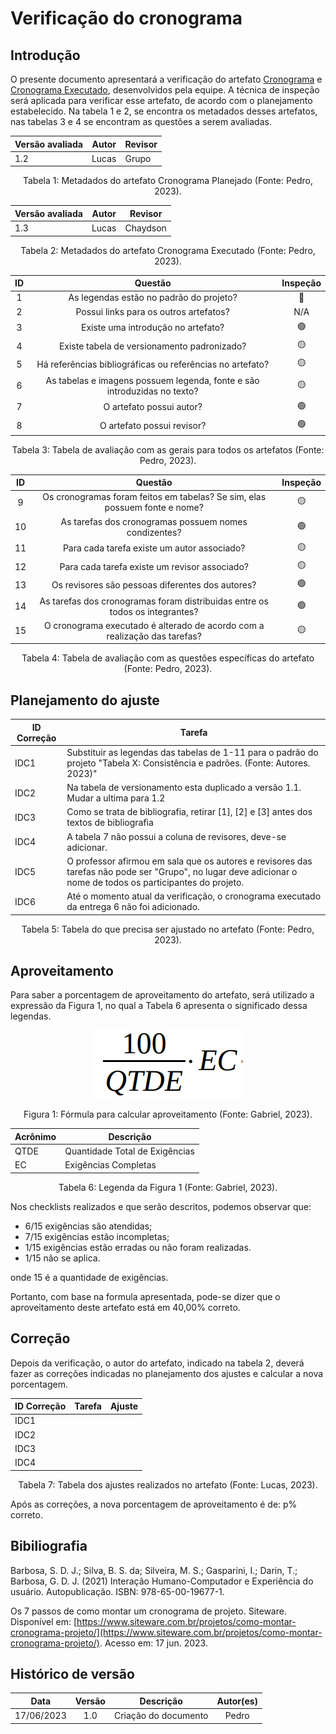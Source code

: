 # Verificação do cronograma

## Introdução

O presente documento apresentará a verificação do artefato [Cronograma](../../planejamento/cronogramaPlanejado.md) e [Cronograma Executado](../../planejamento/cronogramaRealizado.md), desenvolvidos pela equipe. A técnica de inspeção será aplicada para verificar esse artefato, de acordo com o planejamento estabelecido. Na tabela 1 e 2, se encontra os metadados desses artefatos, nas tabelas 3 e 4 se encontram as questões a serem avaliadas.

<center>

| Versão avaliada | Autor | Revisor |
| ---------------- | ----- | ------- |
| 1.2              | Lucas | Grupo   |

</center>

<div style="text-align: center">
<p> Tabela 1: Metadados do artefato Cronograma Planejado (Fonte: Pedro, 2023). </p>
</div>

<center>

| Versão avaliada | Autor | Revisor  |
| ---------------- | ----- | -------- |
| 1.3              | Lucas | Chaydson |

</center>

<div style="text-align: center">
<p> Tabela 2: Metadados do artefato Cronograma Executado (Fonte: Pedro, 2023). </p>
</div>

| ID |                                 Questão                                 | Inspeção |
| :-: | :-----------------------------------------------------------------------: | :--------: |
| 1 |                 As legendas estão no padrão do projeto?                 |     🔴     |
| 2 |                  Possui links para os outros artefatos?                  |    N/A    |
| 3 |                   Existe uma introdução no artefato?                   |     🟢     |
| 4 |                Existe tabela de versionamento padronizado?                |     🟡     |
| 5 |      Há referências bibliográficas ou referências no artefato?      |     🟡     |
| 6 | As tabelas e imagens possuem legenda, fonte e são introduzidas no texto? |     🟡     |
| 7 |                         O artefato possui autor?                         |     🟢     |
| 8 |                        O artefato possui revisor?                        |     🟢     |

<div style="text-align: center">
<p> Tabela 3: Tabela de avaliação com as gerais para todos os artefatos (Fonte: Pedro, 2023). </p>
</div>

| ID |                                   Questão                                   | Inspeção |
| :-: | :--------------------------------------------------------------------------: | :--------: |
| 9 | Os cronogramas foram feitos em tabelas? Se sim, elas possuem fonte e nome? |     🟡     |
| 10 |            As tarefas dos cronogramas possuem nomes condizentes?            |     🟢     |
| 11 |                 Para cada tarefa existe um autor associado?                 |     🟡     |
| 12 |                Para cada tarefa existe um revisor associado?                |     🟡     |
| 13 |              Os revisores são pessoas diferentes dos autores?              |     🟢     |
| 14 | As tarefas dos cronogramas foram distribuidas entre os todos os integrantes? |     🟢     |
| 15 | O cronograma executado é alterado de acordo com a realização das tarefas? |     🟡     |

<div style="text-align: center">
<p> Tabela 4: Tabela de avaliação com as questões específicas do artefato (Fonte: Pedro, 2023). </p>
</div>

## Planejamento do ajuste

| ID Correção | Tarefa                                                                                                                                                         |
| ------------- | -------------------------------------------------------------------------------------------------------------------------------------------------------------- |
| IDC1          | Substituir as legendas das tabelas de 1-11 para o padrão do projeto "Tabela X: Consistência e padrões. (Fonte: Autores. 2023)"                              |
| IDC2          | Na tabela de versionamento esta duplicado a versão 1.1. Mudar a ultima para 1.2                                                                               |
| IDC3          | Como se trata de bibliografia, retirar [1], [2] e [3] antes dos textos de bibliografia                                                                         |
| IDC4          | A tabela 7 não possui a coluna de revisores, deve-se adicionar.                                                                                               |
| IDC5          | O professor afirmou em sala que os autores e revisores das tarefas não pode ser "Grupo", no lugar deve adicionar o nome de todos os participantes do projeto. |
| IDC6          | Até o momento atual da verificação, o cronograma executado da entrega 6 não foi adicionado.                                                                |

<div style="text-align: center">
<p> Tabela 5: Tabela do que precisa ser ajustado no artefato (Fonte: Pedro, 2023). </p>
</div>

## Aproveitamento

Para saber a porcentagem de aproveitamento do artefato, será utilizado a expressão da Figura 1, no qual a Tabela 6 apresenta o significado dessa legendas.

<center>

<img src="../../../images/formulaCalculoAproveitamento.png"  alt="legenda da fórmula da figura 1"/>
<div style="text-align: center">

<p> Figura 1: Fórmula para calcular aproveitamento (Fonte: Gabriel, 2023). </p>
</div>

| Acrônimo | Descrição                     |
| --------- | ------------------------------- |
| QTDE      | Quantidade Total de Exigências |
| EC        | Exigências Completas           |

<div style="text-align: center">
<p> Tabela 6: Legenda da Figura 1 (Fonte: Gabriel, 2023). </p>
</div>

</center>

Nos checklists realizados e que serão descritos, podemos observar que:

- 6/15 exigências são atendidas;
- 7/15 exigências estão incompletas;
- 1/15 exigências estão erradas ou não foram realizadas.
- 1/15 não se aplica.

onde 15 é a quantidade de exigências.

Portanto, com base na formula apresentada, pode-se dizer que o aproveitamento deste artefato está em 40,00% correto.

## Correção

Depois da verificação, o autor do artefato, indicado na tabela 2, deverá fazer as correções indicadas no planejamento dos ajustes e calcular a nova porcentagem.

<center>

| ID Correção | Tarefa | Ajuste |
| ------------- | ------ | ------ |
| IDC1          |        |        |
| IDC2          |        |        |
| IDC3          |        |        |
| IDC4          |        |        |

</center>
<!-- Atualizar histórico de versão, após corrigir. -->

<div style="text-align: center">
<p> Tabela 7: Tabela dos ajustes realizados no artefato (Fonte: Lucas, 2023). </p>
</div>

Após as correções, a nova porcentagem de aproveitamento é de: p% correto.

## Bibiliografia

Barbosa, S. D. J.; Silva, B. S. da; Silveira, M. S.; Gasparini, I.; Darin, T.; Barbosa, G. D. J. (2021) Interação Humano-Computador e Experiência do usuário. Autopublicação. ISBN: 978-65-00-19677-1.

Os 7 passos de como montar um cronograma de projeto. Siteware. Disponível em: [https://www.siteware.com.br/projetos/como-montar-cronograma-projeto/](https://www.siteware.com.br/projetos/como-montar-cronograma-projeto/). Acesso em: 17 jun. 2023.

## Histórico de versão

|    Data    | Versão |      Descrição      | Autor(es) |
| :--------: | :-----: | :--------------------: | :-------: |
| 17/06/2023 |   1.0   | Criação do documento |   Pedro   |
